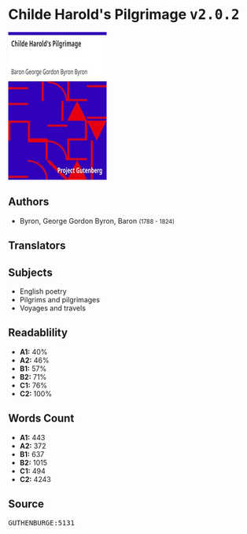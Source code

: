 # Childe Harold's Pilgrimage <kbd>v2.0.2</kbd>

![](./cover.medium.jpg "")

## Authors


 - Byron, George Gordon Byron, Baron <small>(1788 - 1824)</small>

## Translators



## Subjects


 - English poetry
 - Pilgrims and pilgrimages
 - Voyages and travels

## Readablility


 - **A1:** 40%
 - **A2:** 46%
 - **B1:** 57%
 - **B2:** 71%
 - **C1:** 76%
 - **C2:** 100%

## Words Count


 - **A1:** 443
 - **A2:** 372
 - **B1:** 637
 - **B2:** 1015
 - **C1:** 494
 - **C2:** 4243

## Source


<kbd>GUTHENBURGE:5131</kbd>
